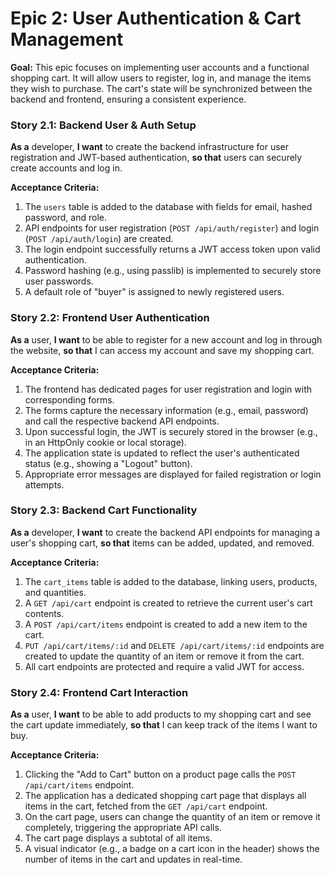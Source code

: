 # Epic 2: User Authentication & Cart Management
**Goal:** This epic focuses on implementing user accounts and a functional shopping cart. It will allow users to register, log in, and manage the items they wish to purchase. The cart's state will be synchronized between the backend and frontend, ensuring a consistent experience.

### Story 2.1: Backend User & Auth Setup
**As a** developer,
**I want** to create the backend infrastructure for user registration and JWT-based authentication,
**so that** users can securely create accounts and log in.

**Acceptance Criteria:**
1.  The `users` table is added to the database with fields for email, hashed password, and role.
2.  API endpoints for user registration (`POST /api/auth/register`) and login (`POST /api/auth/login`) are created.
3.  The login endpoint successfully returns a JWT access token upon valid authentication.
4.  Password hashing (e.g., using passlib) is implemented to securely store user passwords.
5.  A default role of "buyer" is assigned to newly registered users.

### Story 2.2: Frontend User Authentication
**As a** user,
**I want** to be able to register for a new account and log in through the website,
**so that** I can access my account and save my shopping cart.

**Acceptance Criteria:**
1.  The frontend has dedicated pages for user registration and login with corresponding forms.
2.  The forms capture the necessary information (e.g., email, password) and call the respective backend API endpoints.
3.  Upon successful login, the JWT is securely stored in the browser (e.g., in an HttpOnly cookie or local storage).
4.  The application state is updated to reflect the user's authenticated status (e.g., showing a "Logout" button).
5.  Appropriate error messages are displayed for failed registration or login attempts.

### Story 2.3: Backend Cart Functionality
**As a** developer,
**I want** to create the backend API endpoints for managing a user's shopping cart,
**so that** items can be added, updated, and removed.

**Acceptance Criteria:**
1.  The `cart_items` table is added to the database, linking users, products, and quantities.
2.  A `GET /api/cart` endpoint is created to retrieve the current user's cart contents.
3.  A `POST /api/cart/items` endpoint is created to add a new item to the cart.
4.  `PUT /api/cart/items/:id` and `DELETE /api/cart/items/:id` endpoints are created to update the quantity of an item or remove it from the cart.
5.  All cart endpoints are protected and require a valid JWT for access.

### Story 2.4: Frontend Cart Interaction
**As a** user,
**I want** to be able to add products to my shopping cart and see the cart update immediately,
**so that** I can keep track of the items I want to buy.

**Acceptance Criteria:**
1.  Clicking the "Add to Cart" button on a product page calls the `POST /api/cart/items` endpoint.
2.  The application has a dedicated shopping cart page that displays all items in the cart, fetched from the `GET /api/cart` endpoint.
3.  On the cart page, users can change the quantity of an item or remove it completely, triggering the appropriate API calls.
4.  The cart page displays a subtotal of all items.
5.  A visual indicator (e.g., a badge on a cart icon in the header) shows the number of items in the cart and updates in real-time.
